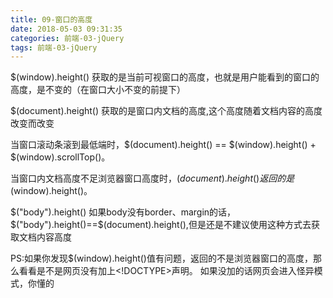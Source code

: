 ```yaml
---
title: 09-窗口的高度
date: 2018-05-03 09:31:35
categories: 前端-03-jQuery
tags: 前端-03-jQuery
---
```

$(window).height()     获取的是当前可视窗口的高度，也就是用户能看到的窗口的高度，是不变的（在窗口大小不变的前提下）

$(document).height()  获取的是窗口内文档的高度,这个高度随着文档内容的高度改变而改变

当窗口滚动条滚到最低端时，$(document).height() == $(window).height() + $(window).scrollTop()。

当窗口内文档高度不足浏览器窗口高度时，$(document).height()返回的是$(window).height()。

$("body").height()   如果body没有border、margin的话，$("body").height()==$(document).height(),但是还是不建议使用这种方式去获取文档内容高度

PS:如果你发现$(window).height()值有问题，返回的不是浏览器窗口的高度，那么看看是不是网页没有加上<!DOCTYPE>声明。
如果没加的话网页会进入怪异模式，你懂的